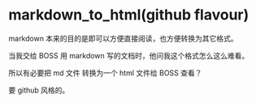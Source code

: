 # markdown_to_html(github flavour)

markdown 本来的目的是即可以方便直接阅读，也方便转换为其它格式。

当我交给 BOSS 用 markdown 写的文档时，他问我这个格式怎么这么难看。

所以有必要把 md 文件 转换为一个 html 文件给 BOSS 查看？

要 github 风格的。
